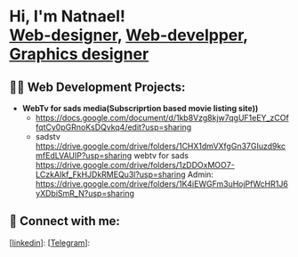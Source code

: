 <h1>Hi, I'm Natnael! <br/><a href="https://www.linkedin.com/in/natnael-asrat-58798025a">Web-designer</a>, <a href="https://www.linkedin.com/in/natnael-asrat-58798025a">Web-develpper</a>, <a href="https://www.linkedin.com/in/natnael-asrat-58798025a">Graphics designer</a></h1>

<h2>👨‍💻 Web Development Projects:</h2>

- <b>WebTv for sads media(Subscriprtion based movie listing site))</b>
  - https://docs.google.com/document/d/1kb8Vzg8kjw7qgUF1eEY_zCOffqtCy0pGRnoKsDQvkq4/edit?usp=sharing
  - sadstv
https://drive.google.com/drive/folders/1CHX1dmVXfgGn37GIuzd9kcmfEdLVAUIP?usp=sharing
webtv for sads
https://drive.google.com/drive/folders/1zDDOxMOO7-LCzkAIkf_FkHJDkRMEQu3l?usp=sharing
Admin:
https://drive.google.com/drive/folders/1K4iEWGFm3uHojPfWcHR1J6yXDbiSmR_N?usp=sharing


<h2> 🤳 Connect with me:</h2>

[[linkedin](https://www.linkedin.com/in/natnael-asrat-58798025a)]:
[[Telegram](https://t.me/@natnaelasrat3)]: 

<!--
**about me is a ✨ _regular_ ✨ repository because its `README.md` (this file) appears on my GitHub profile.

Here are some ideas to get you started:

- 🔭 I’m currently working on ...
- 🌱 I’m currently learning ...
- 👯 I’m looking to collaborate on ...
- 🤔 I’m looking for help with ...
- 💬 Ask me about ...
- 📫 How to reach me: ...
- 😄 Pronouns: ...
- ⚡ Fun fact: ...
-->
